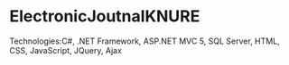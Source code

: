 # ElectronicJoutnalKNURE
Technologies:C#, .NET Framework, ASP.NET MVC 5, SQL Server, HTML, CSS, JavaScript, JQuery, Ajax
